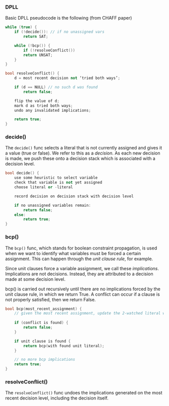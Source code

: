 
### DPLL
Basic DPLL pseudocode is the following (from CHAFF paper)

```cpp
while (true) {
    if (!decide()): // if no unassigned vars
        return SAT;

    while (!bcp()) {
        if (!resolveConflict())
        return UNSAT;
    }
}

bool resolveConflict() {
    d = most recent decision not ‘tried both ways’;

    if (d == NULL) // no such d was found
        return false;

    flip the value of d;
    mark d as tried both ways;
    undo any invalidated implications;

    return true;
}
```

### decide()
The `decide()` func selects a literal that is not currently assigned and gives it a value (true or false). We refer to this as a *decision*. As each new decision is made, we push these onto a decision stack which is associated with a decision level.

```cpp
bool decide() {
    use some heuristic to select variable
    check that variable is not yet assigned
    choose literal or -literal

    record decision on decision stack with decision level

    if no unassigned variables remain:
        return false;
    else:
        return true;
}
```

### bcp()
The `bcp()` func, which stands for boolean constraint propagation, is used when we want to identify what variables must be forced a certain assignment. This can happen through the *unit clause rule*, for example.

Since unit clauses force a variable assignment, we call these *implications*. Implications are not decisions. Instead, they are attributed to a decision made at some decision level.

bcp() is carried out recursively until there are no implications forced by the unit clause rule, in which we return True. A conflict can occur if a clause is not properly satisfied, then we return False.

```cpp
bool bcp(most_recent_assignment) {
    // given the most recent assignment, update the 2-watched literal watchlists
    
    if (conflict is found) {
        return false;
    }

    if unit clause is found {
        return bcp(with found unit literal);
    }

    // no more bcp implications
    return true;
}
```

### resolveConflict()
The `resolveConflict()` func undoes the implications generated on the most recent decision level, including the decision itself. 